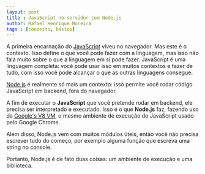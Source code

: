 ```yaml
---
layout: post
title : JavaScript no servidor com Node.js
author: Rafael Henrique Moreira
tags : [conceito, básico]
---
```

A primeira encarnação do [JavaScript][] viveu no navegador. Mas este é o contexto. Isso define o que você pode fazer com a linguagem, mas isso não fala muito sobre o que a linguagem em si pode fazer. JavaScript é uma linguagem completa: você pode usar isso em muitos contextos e fazer de tudo, com isso você pode alcançar o que as outras linguagens consegue.

[Node.js][] é realmente só mais um contexto: isso permite você rodar código JavaScript em backend, fora do navegador.

A fim de executar o **JavaScript** que você pretende rodar em backend, ele precisa ser interpretado e executado. Isso é o que **Node.js** faz, fazendo uso da [Google's V8 VM][], o mesmo ambiente de execução do JavaScript usado pelo Google Chrome.

Além disso, Node.js vem com muitos módulos úteis, então você não precisa escrever tudo do começo, por exemplo alguma função que escreva uma string no console.

Portanto, Node.js é de fato duas coisas: um ambiente de execução e uma biblioteca.

[Node.js]: http://nodejs.org/
[JavaScript]: http://pt.wikipedia.org/wiki/JavaScript
[Google's V8 VM]: http://code.google.com/p/v8/